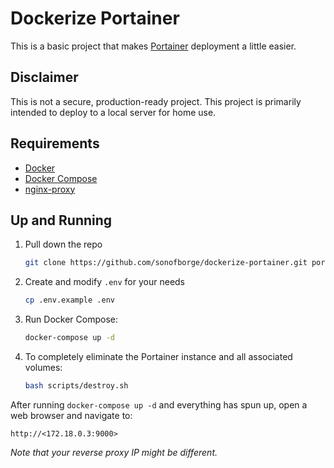 # Dockerize Portainer

This is a basic project that makes [Portainer](https://www.portainer.io/) deployment a little easier.

## Disclaimer

This is not a secure,
production-ready project.
This project is primarily intended to deploy to a local server for home use.

## Requirements

*   [Docker](https://docs.docker.com/install/)
*   [Docker Compose](https://docs.docker.com/compose/install/)
*   [nginx-proxy](https://github.com/sonofborge/dockerize-nginx-proxy)

## Up and Running

1.  Pull down the repo

    ```bash
    git clone https://github.com/sonofborge/dockerize-portainer.git portainer
    ```

1.  Create and modify `.env` for your needs

    ```bash
    cp .env.example .env
    ```

1.  Run Docker Compose:

    ```bash
    docker-compose up -d
    ```

1.  To completely eliminate the Portainer instance and all associated volumes:

    ```bash
    bash scripts/destroy.sh
    ```

After running `docker-compose up -d` and everything has spun up,
open a web browser and navigate to:

`http://<172.18.0.3:9000>`

*Note that your reverse proxy IP might be different.*
